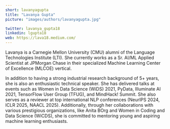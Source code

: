 ```yaml
---
short: lavanyagupta
title: "Lavanya Gupta"
picture: "images/authors/lavanyagupta.jpg"

twitter: lavanya_gupta18
linkedin: lgupta18
web: https://lava18.medium.com/
---
```


Lavanya is a Carnegie Mellon University (CMU) alumni of the Language Technologies Institute (LTI). She currently works as a Sr. AI/ML Applied Scientist at JPMorgan Chase in their specialized Machine Learning Center of Excellence (MLCOE) vertical. 

In addition to having a strong industrial research background of 5+ years, she is also an enthusiastic technical speaker. She has delivered talks at events such as Women in Data Science (WiDS) 2021, PyData, Illuminate AI 2021, TensorFlow User Group (TFUG), and MindHack! Summit. She also serves as a reviewer at top international NLP conferences (NeurIPS 2024, ICLR 2025, NAACL 2025). Additionally, through her collaborations with various prestigious organizations, like Anita BOrg and Women in Coding and Data Science (WiCDS), she is committed to mentoring young and aspiring machine learning enthusiasts.